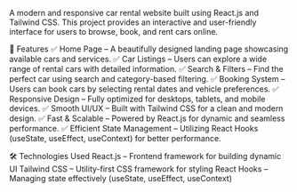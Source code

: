 A modern and responsive car rental website built using React.js and Tailwind CSS. This project provides an interactive and user-friendly interface for users to browse, book, and rent cars online.

🌟 Features
✅ Home Page – A beautifully designed landing page showcasing available cars and services.
✅ Car Listings – Users can explore a wide range of rental cars with detailed information.
✅ Search & Filters – Find the perfect car using search and category-based filtering.
✅ Booking System – Users can book cars by selecting rental dates and vehicle preferences.
✅ Responsive Design – Fully optimized for desktops, tablets, and mobile devices.
✅ Smooth UI/UX – Built with Tailwind CSS for a clean and modern design.
✅ Fast & Scalable – Powered by React.js for dynamic and seamless performance.
✅ Efficient State Management – Utilizing React Hooks (useState, useEffect, useContext) for better performance.

🛠️ Technologies Used
React.js – Frontend framework for building dynamic UI
Tailwind CSS – Utility-first CSS framework for styling
React Hooks – Managing state effectively (useState, useEffect, useContext)
